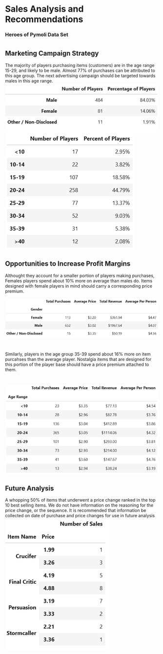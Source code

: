 # Sales Analysis and Recommendations
### Heroes of Pymoli Data Set
#
## Marketing Campaign Strategy

The majority of players purchasing items (customers) are in the age range 15-29, and likely to be male. Almost 77% of purchases can be attributed to this age group. The next advertising campaign should be targeted towards males in this age range.
![Gender Demographics](https://github.com/bakerv/pandas-challenge/blob/main/Images/Gender%20Demographics.PNG)
![Age Demographics](https://github.com/bakerv/pandas-challenge/blob/main/Images/Age%20Demographics.PNG)

## Opportunities to Increase Profit Margins
 Althought they account for a smaller portion of players making purchases, Females players spend about 10% more on average than males do. Items designed with female players in mind should carry a corresponding price premium.

![Gender Statistics](https://github.com/bakerv/pandas-challenge/blob/main/Images/Gender%20Statistics.PNG)
#
 Similarly, players in the age group 35-39 spend about 16% more on item purcahses than the average player. Nostalgia items that are designed for this portion of the player base should have a price premium attached to them.
 #
 ![Age Statistics](https://github.com/bakerv/pandas-challenge/blob/main/Images/Age%20Statistics.PNG)
## Future Analysis
A whopping 50% of items that underwent a price change ranked in the top 10 best selling items. We do not have information on the reasoning for the price change, or the sequence. It is recommended that information be collected on date of purchase and price changes for use in future analysis
![Price Changes](https://github.com/bakerv/pandas-challenge/blob/main/Images/Price%20Changes.PNG)

